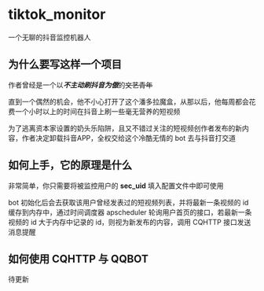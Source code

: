 # tiktok_monitor
一个无聊的抖音监控机器人


## 为什么要写这样一个项目
作者曾经是一个以***不主动刷抖音为傲***的~~文艺青年~~

直到一个偶然的机会，他不小心打开了这个潘多拉魔盒，从那以后，他每周都会花费一个小时以上的时间在抖音上刷一些毫无营养的短视频

为了逃离资本家设置的奶头乐陷阱，且又不错过关注的短视频创作者发布的新内容，作者决定卸载抖音APP，全权交给这个冷酷无情的 bot 去与抖音打交道


## 如何上手，它的原理是什么
非常简单，你只需要将被监控用户的 **sec_uid** 填入配置文件中即可使用

bot 初始化后会去获取该用户曾经发表过的短视频列表，并将最新一条视频的 id 缓存到内存中，通过时间调度器 apscheduler 轮询用户首页的接口，若最新一条视频的 id 大于内存中记录的 id，则视为新发布的内容，调用 CQHTTP 接口发送消息提醒

## 如何使用 CQHTTP 与 QQBOT
待更新